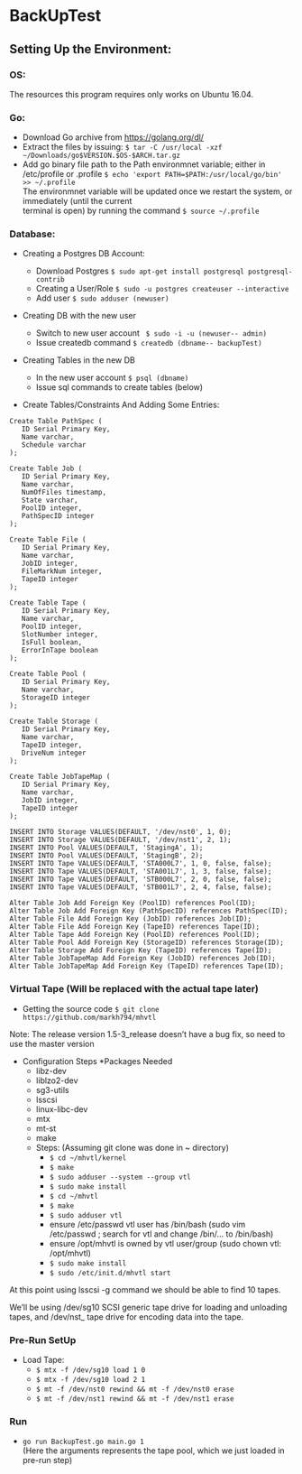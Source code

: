 # BackUpTest

## Setting Up the Environment: 

### OS:
The resources this program requires only works on Ubuntu 16.04.

### Go:
* Download Go archive from https://golang.org/dl/
* Extract the files by issuing:
``` $ tar -C /usr/local -xzf ~/Downloads/go$VERSION.$OS-$ARCH.tar.gz ```
* Add go binary file path to the Path environmnet variable; either in /etc/profile or .profile
``` $ echo 'export PATH=$PATH:/usr/local/go/bin' >> ~/.profile ``` <br />
The environmnet variable will be updated once we restart the system, or immediately (until the current <br />
terminal is open) by running the command
``` $ source ~/.profile ```

### Database:
* Creating a Postgres DB Account:
  * Download Postgres
  ``` $ sudo apt-get install postgresql postgresql-contrib ```
  * Creating a User/Role
  ``` $ sudo -u postgres createuser --interactive ```
  * Add user
  ``` $ sudo adduser (newuser) ```
* Creating DB with the new user
  * Switch to new user account
   ``` $ sudo -i -u (newuser-- admin)```
  * Issue createdb command
  ```$ createdb (dbname-- backupTest)```
* Creating Tables in the new DB
  * In the new user account
  ```$ psql (dbname) ```
  * Issue sql commands to create tables (below)

* Create Tables/Constraints And Adding Some Entries:
 ```
Create Table PathSpec (
	ID Serial Primary Key,
	Name varchar,
	Schedule varchar
);

Create Table Job (
	ID Serial Primary Key,
	Name varchar,
	NumOfFiles timestamp,
	State varchar,
	PoolID integer,
	PathSpecID integer
);

Create Table File (
	ID Serial Primary Key,
	Name varchar,
	JobID integer,
	FileMarkNum integer,
	TapeID integer
);

Create Table Tape (
	ID Serial Primary Key,
	Name varchar,
	PoolID integer,
	SlotNumber integer,
	IsFull boolean,
	ErrorInTape boolean
);

Create Table Pool (
	ID Serial Primary Key,
	Name varchar,
	StorageID integer
);

Create Table Storage (
	ID Serial Primary Key,
	Name varchar,
	TapeID integer,
	DriveNum integer
);

Create Table JobTapeMap (
	ID Serial Primary Key,
	Name varchar,
	JobID integer,
	TapeID integer
);

INSERT INTO Storage VALUES(DEFAULT, '/dev/nst0', 1, 0);
INSERT INTO Storage VALUES(DEFAULT, '/dev/nst1', 2, 1);
INSERT INTO Pool VALUES(DEFAULT, 'StagingA', 1);
INSERT INTO Pool VALUES(DEFAULT, 'StagingB', 2);
INSERT INTO Tape VALUES(DEFAULT, 'STA000L7', 1, 0, false, false);
INSERT INTO Tape VALUES(DEFAULT, 'STA001L7', 1, 3, false, false);
INSERT INTO Tape VALUES(DEFAULT, 'STB000L7', 2, 0, false, false);
INSERT INTO Tape VALUES(DEFAULT, 'STB001L7', 2, 4, false, false);

Alter Table Job Add Foreign Key (PoolID) references Pool(ID);
Alter Table Job Add Foreign Key (PathSpecID) references PathSpec(ID);
Alter Table File Add Foreign Key (JobID) references Job(ID);
Alter Table File Add Foreign Key (TapeID) references Tape(ID);
Alter Table Tape Add Foreign Key (PoolID) references Pool(ID);
Alter Table Pool Add Foreign Key (StorageID) references Storage(ID);
Alter Table Storage Add Foreign Key (TapeID) references Tape(ID);
Alter Table JobTapeMap Add Foreign Key (JobID) references Job(ID);
Alter Table JobTapeMap Add Foreign Key (TapeID) references Tape(ID);
```

### Virtual Tape (Will be replaced with the actual tape later)
* Getting the source code
``` $ git clone https://github.com/markh794/mhvtl ```

Note: The release version 1.5-3_release doesn’t have a bug fix, so need to use the master version
* Configuration Steps
  *Packages Needed
    * libz-dev
    * liblzo2-dev
    * sg3-utils
    * lsscsi
    * linux-libc-dev
    * mtx
    * mt-st
    * make
  * Steps: (Assuming git clone was done in ~ directory)
    * ``` $ cd ~/mhvtl/kernel ```
    * ``` $ make ```
    * ``` $ sudo adduser --system --group vtl ```
    * ``` $ sudo make install ```
    * ``` $ cd ~/mhvtl ```
    * ``` $ make ```
    * ``` $ sudo adduser vtl ```
    * ensure /etc/passwd vtl user has /bin/bash (sudo vim /etc/passwd ; search for vtl and change /bin/... to /bin/bash)
    * ensure /opt/mhvtl is owned by vtl user/group (sudo chown vtl: /opt/mhvtl)
    * ``` $ sudo make install ```
    * ``` $ sudo /etc/init.d/mhvtl start ``` 
    
At this point using lsscsi -g command we should be able to find 10 tapes. <br />


We’ll be using /dev/sg10 SCSI generic tape drive for loading and unloading tapes, and /dev/nst_ tape drive for encoding data into the tape. 

### Pre-Run SetUp
* Load Tape:
  * ``` $ mtx -f /dev/sg10 load 1 0 ```
  * ```$ mtx -f /dev/sg10 load 2 1 ```
  * ```$ mt -f /dev/nst0 rewind && mt -f /dev/nst0 erase ```
  * ```$ mt -f /dev/nst1 rewind && mt -f /dev/nst1 erase ```

### Run 
  * ``` go run BackupTest.go main.go 1 ``` <br />
(Here the arguments represents the tape pool, which we just loaded in pre-run step)

